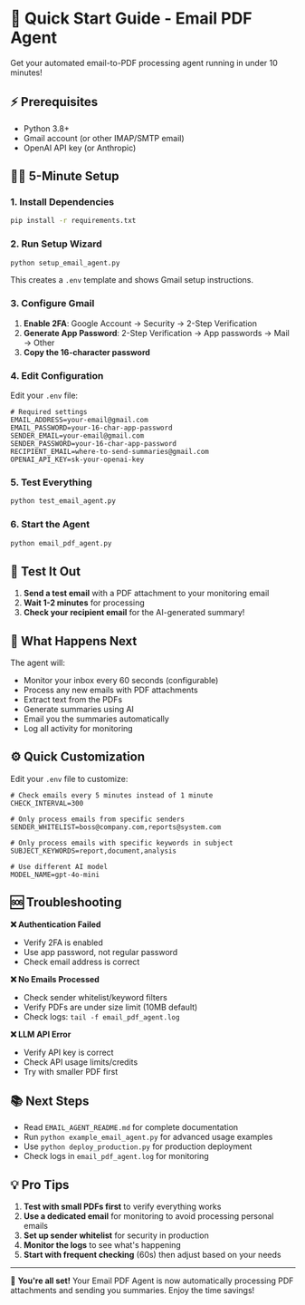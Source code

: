 # 🚀 Quick Start Guide - Email PDF Agent

Get your automated email-to-PDF processing agent running in under 10 minutes!

## ⚡ Prerequisites

- Python 3.8+
- Gmail account (or other IMAP/SMTP email)
- OpenAI API key (or Anthropic)

## 🏃‍♂️ 5-Minute Setup

### 1. Install Dependencies
```bash
pip install -r requirements.txt
```

### 2. Run Setup Wizard
```bash
python setup_email_agent.py
```
This creates a `.env` template and shows Gmail setup instructions.

### 3. Configure Gmail
1. **Enable 2FA**: Google Account → Security → 2-Step Verification
2. **Generate App Password**: 2-Step Verification → App passwords → Mail → Other
3. **Copy the 16-character password**

### 4. Edit Configuration
Edit your `.env` file:
```env
# Required settings
EMAIL_ADDRESS=your-email@gmail.com
EMAIL_PASSWORD=your-16-char-app-password
SENDER_EMAIL=your-email@gmail.com  
SENDER_PASSWORD=your-16-char-app-password
RECIPIENT_EMAIL=where-to-send-summaries@gmail.com
OPENAI_API_KEY=sk-your-openai-key
```

### 5. Test Everything
```bash
python test_email_agent.py
```

### 6. Start the Agent
```bash
python email_pdf_agent.py
```

## 🎯 Test It Out

1. **Send a test email** with a PDF attachment to your monitoring email
2. **Wait 1-2 minutes** for processing
3. **Check your recipient email** for the AI-generated summary!

## 📧 What Happens Next

The agent will:
- Monitor your inbox every 60 seconds (configurable)
- Process any new emails with PDF attachments
- Extract text from the PDFs
- Generate summaries using AI
- Email you the summaries automatically
- Log all activity for monitoring

## ⚙️ Quick Customization

Edit your `.env` file to customize:

```env
# Check emails every 5 minutes instead of 1 minute
CHECK_INTERVAL=300

# Only process emails from specific senders
SENDER_WHITELIST=boss@company.com,reports@system.com

# Only process emails with specific keywords in subject
SUBJECT_KEYWORDS=report,document,analysis

# Use different AI model
MODEL_NAME=gpt-4o-mini
```

## 🆘 Troubleshooting

**❌ Authentication Failed**
- Verify 2FA is enabled
- Use app password, not regular password
- Check email address is correct

**❌ No Emails Processed**
- Check sender whitelist/keyword filters
- Verify PDFs are under size limit (10MB default)
- Check logs: `tail -f email_pdf_agent.log`

**❌ LLM API Error**
- Verify API key is correct
- Check API usage limits/credits
- Try with smaller PDF first

## 📚 Next Steps

- Read `EMAIL_AGENT_README.md` for complete documentation
- Run `python example_email_agent.py` for advanced usage examples
- Use `python deploy_production.py` for production deployment
- Check logs in `email_pdf_agent.log` for monitoring

## 💡 Pro Tips

1. **Test with small PDFs first** to verify everything works
2. **Use a dedicated email** for monitoring to avoid processing personal emails
3. **Set up sender whitelist** for security in production
4. **Monitor the logs** to see what's happening
5. **Start with frequent checking** (60s) then adjust based on your needs

---

🎉 **You're all set!** Your Email PDF Agent is now automatically processing PDF attachments and sending you summaries. Enjoy the time savings!

